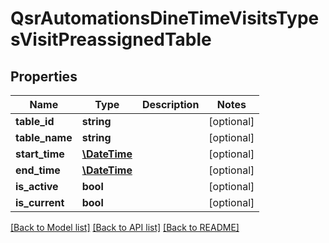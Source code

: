 # QsrAutomationsDineTimeVisitsTypesVisitPreassignedTable

## Properties
Name | Type | Description | Notes
------------ | ------------- | ------------- | -------------
**table_id** | **string** |  | [optional] 
**table_name** | **string** |  | [optional] 
**start_time** | [**\DateTime**](\DateTime.md) |  | [optional] 
**end_time** | [**\DateTime**](\DateTime.md) |  | [optional] 
**is_active** | **bool** |  | [optional] 
**is_current** | **bool** |  | [optional] 

[[Back to Model list]](../README.md#documentation-for-models) [[Back to API list]](../README.md#documentation-for-api-endpoints) [[Back to README]](../README.md)


